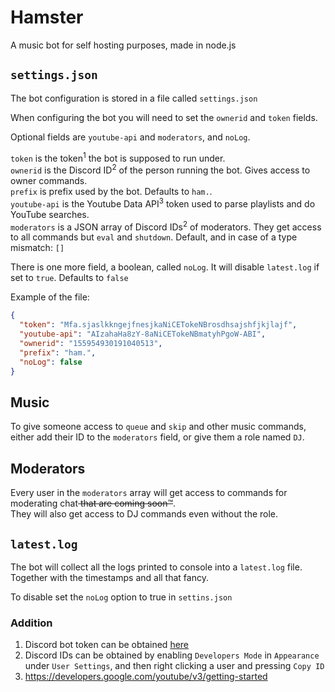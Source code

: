 # Hamster
A music bot for self hosting purposes, made in node.js
## `settings.json`
The bot configuration is stored in a file called `settings.json`

When configuring the bot you will need to set the `ownerid` and `token` fields.

Optional fields are `youtube-api` and `moderators`, and `noLog`.

`token` is the token<sup>1</sup> the bot is supposed to run under.  
`ownerid` is the Discord ID<sup>2</sup> of the person running the bot. Gives access to owner commands.  
`prefix` is prefix used by the bot. Defaults to `ham.`.  
`youtube-api` is the Youtube Data API<sup>3</sup> token used to parse playlists and do YouTube searches.  
`moderators` is a JSON array of Discord IDs<sup>2</sup> of moderators. They get access to all commands but `eval` and `shutdown`. 
Default, and in case of a type mismatch: `[]`

There is one more field, a boolean, called `noLog`. It will disable `latest.log` if set to `true`. Defaults to `false`

Example of the file:
```json
{
  "token": "Mfa.sjaslkkngejfnesjkaNiCETokeNBrosdhsajshfjkjlajf",
  "youtube-api": "AIzahaHa8zY-8aNiCETokeNBmatyhPgoW-ABI",
  "ownerid": "155954930191040513",
  "prefix": "ham.",
  "noLog": false
}
```
## Music
To give someone access to `queue` and `skip` and other music commands, either add their ID to the `moderators` field, or give them a role named `DJ`.

## Moderators
Every user in the `moderators` array will get access to commands for moderating chat<strike> that are coming soon™</strike>.  
They will also get access to DJ commands even without the role.

## `latest.log`
The bot will collect all the logs printed to console into a `latest.log` file. 
Together with the timestamps and all that fancy.

To disable set the `noLog` option to true in `settins.json`

### Addition
1. Discord bot token can be obtained [here](https://discordapp.com/developers/docs/intro)
2. Discord IDs can be obtained by enabling `Developers Mode` in `Appearance` under `User Settings`,
 and then right clicking a user and pressing `Copy ID`
3. https://developers.google.com/youtube/v3/getting-started